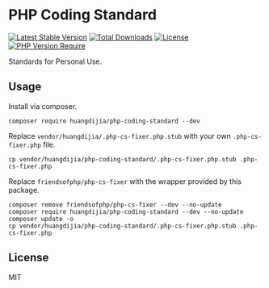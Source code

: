 # PHP Coding Standard

[![Latest Stable Version](https://poser.pugx.org/huangdijia/php-coding-standard/v)](//packagist.org/packages/huangdijia/php-coding-standard)
[![Total Downloads](https://poser.pugx.org/huangdijia/php-coding-standard/downloads)](//packagist.org/packages/huangdijia/php-coding-standard)
[![License](https://poser.pugx.org/huangdijia/php-coding-standard/license)](//packagist.org/packages/huangdijia/php-coding-standard)
[![PHP Version Require](https://poser.pugx.org/huangdijia/php-coding-standard/require/php)](//packagist.org/packages/huangdijia/php-coding-standard)

Standards for Personal Use.

## Usage

Install via composer.

```shell
composer require huangdijia/php-coding-standard --dev
```

Replace `vendor/huangdijia/.php-cs-fixer.php.stub` with your own `.php-cs-fixer.php` file.

```shell
cp vendor/huangdijia/php-coding-standard/.php-cs-fixer.php.stub .php-cs-fixer.php
```

Replace `friendsofphp/php-cs-fixer` with the wrapper provided by this package.

```shell
composer remove friendsofphp/php-cs-fixer --dev --no-update
composer require huangdijia/php-coding-standard --dev --no-update
composer update -o
cp vendor/huangdijia/php-coding-standard/.php-cs-fixer.php.stub .php-cs-fixer.php
```

## License

MIT
